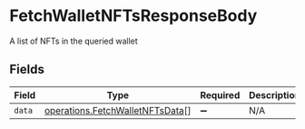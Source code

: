# FetchWalletNFTsResponseBody

A list of NFTs in the queried wallet


## Fields

| Field                                                                                     | Type                                                                                      | Required                                                                                  | Description                                                                               |
| ----------------------------------------------------------------------------------------- | ----------------------------------------------------------------------------------------- | ----------------------------------------------------------------------------------------- | ----------------------------------------------------------------------------------------- |
| `data`                                                                                    | [operations.FetchWalletNFTsData](../../../sdk/models/operations/fetchwalletnftsdata.md)[] | :heavy_minus_sign:                                                                        | N/A                                                                                       |